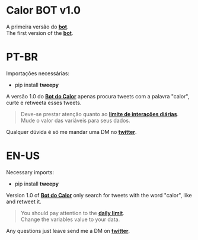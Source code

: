 # Calor BOT v1.0

A primeira versão do **[bot](https://twitter.com/bot_calor)**.<br>
The first version of the **[bot](https://twitter.com/bot_calor)**.<br>

# PT-BR<br>
Importações necessárias:
- pip install **tweepy**

A versão 1.0 do **[Bot do Calor](https://www.twitter.com/bot_calor)** apenas procura tweets com a palavra "calor", curte e retweeta esses tweets.<br>

>Deve-se prestar atenção quanto ao **[limite de interações diárias](https://help.twitter.com/pt/using-twitter/twitter-follow-limit)**.<br>
>Mude o valor das variáveis para seus dados.

Qualquer dúvida é só me mandar uma DM no **[twitter](https://twitter.com/mtss_e)**.

# EN-US<br>
Necessary imports:
- pip install **tweepy**

Version 1.0 of **[Bot do Calor](https://www.twitter.com/bot_calor)** only search for tweets with the word "calor", like and retweet it.<br>

>You should pay attention to the **[daily limit](https://help.twitter.com/en/using-twitter/twitter-follow-limit)**.<br>
>Change the variables value to your data.

Any questions just leave send me a DM on **[twitter](https://twitter.com/mtss_e)**.
